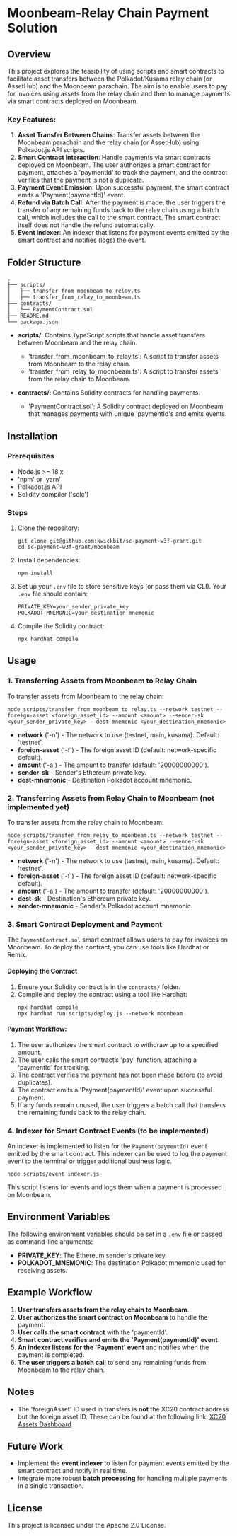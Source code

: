 # Moonbeam-Relay Chain Payment Solution

## Overview

This project explores the feasibility of using scripts and smart contracts to facilitate asset transfers between the Polkadot/Kusama relay chain (or AssetHub) and the Moonbeam parachain. The aim is to enable users to pay for invoices using assets from the relay chain and then to manage payments via smart contracts deployed on Moonbeam.

### Key Features:
1. **Asset Transfer Between Chains**: Transfer assets between the Moonbeam parachain and the relay chain (or AssetHub) using Polkadot.js API scripts.
2. **Smart Contract Interaction**: Handle payments via smart contracts deployed on Moonbeam. The user authorizes a smart contract for payment, attaches a 'paymentId' to track the payment, and the contract verifies that the payment is not a duplicate.
3. **Payment Event Emission**: Upon successful payment, the smart contract emits a 'Payment(paymentId)' event.
4. **Refund via Batch Call**: After the payment is made, the user triggers the transfer of any remaining funds back to the relay chain using a batch call, which includes the call to the smart contract. The smart contract itself does not handle the refund automatically.
5. **Event Indexer**: An indexer that listens for payment events emitted by the smart contract and notifies (logs) the event.


## Folder Structure

```
.
├── scripts/
│   ├── transfer_from_moonbeam_to_relay.ts
│   ├── transfer_from_relay_to_moonbeam.ts
├── contracts/
│   └── PaymentContract.sol
├── README.md
└── package.json
```

- **scripts/**: Contains TypeScript scripts that handle asset transfers between Moonbeam and the relay chain.
    - 'transfer_from_moonbeam_to_relay.ts': A script to transfer assets from Moonbeam to the relay chain.
    - 'transfer_from_relay_to_moonbeam.ts': A script to transfer assets from the relay chain to Moonbeam.

- **contracts/**: Contains Solidity contracts for handling payments.
    - 'PaymentContract.sol': A Solidity contract deployed on Moonbeam that manages payments with unique 'paymentId's and emits events.

## Installation

### Prerequisites

- Node.js >= 18.x
- 'npm' or 'yarn'
- Polkadot.js API
- Solidity compiler ('solc')

### Steps

1. Clone the repository:
   ```
   git clone git@github.com:kwickbit/sc-payment-w3f-grant.git
   cd sc-payment-w3f-grant/moonbeam
   ```

2. Install dependencies:
   ```
   npm install
   ```

3. Set up your `.env` file to store sensitive keys (or pass them via CLI). Your `.env` file should contain:
   ```
   PRIVATE_KEY=your_sender_private_key
   POLKADOT_MNEMONIC=your_destination_mnemonic
   ```

4. Compile the Solidity contract:
   ```
   npx hardhat compile
   ```

## Usage

### 1. Transferring Assets from Moonbeam to Relay Chain

To transfer assets from Moonbeam to the relay chain:

```
node scripts/transfer_from_moonbeam_to_relay.ts --network testnet --foreign-asset <foreign_asset_id> --amount <amount> --sender-sk <your_sender_private_key> --dest-mnemonic <your_destination_mnemonic>
```

- **network** ('-n') - The network to use (testnet, main, kusama). Default: 'testnet'.
- **foreign-asset** ('-f') - The foreign asset ID (default: network-specific default).
- **amount** ('-a') - The amount to transfer (default: '20000000000').
- **sender-sk** - Sender's Ethereum private key.
- **dest-mnemonic** - Destination Polkadot account mnemonic.

### 2. Transferring Assets from Relay Chain to Moonbeam (not implemented yet)

To transfer assets from the relay chain to Moonbeam:

```
node scripts/transfer_from_relay_to_moonbeam.ts --network testnet --foreign-asset <foreign_asset_id> --amount <amount> --sender-sk <your_sender_private_key> --dest-mnemonic <your_destination_mnemonic>
```

- **network** ('-n') - The network to use (testnet, main, kusama). Default: 'testnet'.
- **foreign-asset** ('-f') - The foreign asset ID (default: network-specific default).
- **amount** ('-a') - The amount to transfer (default: '20000000000').
- **dest-sk** - Destination's Ethereum private key.
- **sender-mnemonic** - Sender's Polkadot account mnemonic.


### 3. Smart Contract Deployment and Payment

The `PaymentContract.sol` smart contract allows users to pay for invoices on Moonbeam. To deploy the contract, you can use tools like Hardhat or Remix.

#### Deploying the Contract

1. Ensure your Solidity contract is in the `contracts/` folder.
2. Compile and deploy the contract using a tool like Hardhat:
   ```
   npx hardhat compile
   npx hardhat run scripts/deploy.js --network moonbeam
   ```

#### Payment Workflow:

1. The user authorizes the smart contract to withdraw up to a specified amount.
2. The user calls the smart contract’s 'pay' function, attaching a 'paymentId' for tracking.
3. The contract verifies the payment has not been made before (to avoid duplicates).
4. The contract emits a 'Payment(paymentId)' event upon successful payment.
5. If any funds remain unused, the user triggers a batch call that transfers the remaining funds back to the relay chain.

### 4. Indexer for Smart Contract Events (to be implemented)

An indexer is implemented to listen for the `Payment(paymentId)` event emitted by the smart contract. This indexer can be used to log the payment event to the terminal or trigger additional business logic.

```
node scripts/event_indexer.js
```

This script listens for events and logs them when a payment is processed on Moonbeam.

## Environment Variables

The following environment variables should be set in a `.env` file or passed as command-line arguments:

- **PRIVATE_KEY**: The Ethereum sender's private key.
- **POLKADOT_MNEMONIC**: The destination Polkadot mnemonic used for receiving assets.

## Example Workflow

1. **User transfers assets from the relay chain to Moonbeam**.
2. **User authorizes the smart contract on Moonbeam** to handle the payment.
3. **User calls the smart contract** with the 'paymentId'.
4. **Smart contract verifies and emits the 'Payment(paymentId)' event**.
5. **An indexer listens for the 'Payment' event** and notifies when the payment is completed.
6. **The user triggers a batch call** to send any remaining funds from Moonbeam to the relay chain.

## Notes

- The 'foreignAsset' ID used in transfers is **not** the XC20 contract address but the foreign asset ID. These can be found at the following link: [XC20 Assets Dashboard](https://xc20s-dashboard.netlify.app/?network=moonbeam).

## Future Work

- Implement the **event indexer** to listen for payment events emitted by the smart contract and notify in real time.
- Integrate more robust **batch processing** for handling multiple payments in a single transaction.


## License

This project is licensed under the Apache 2.0 License.

